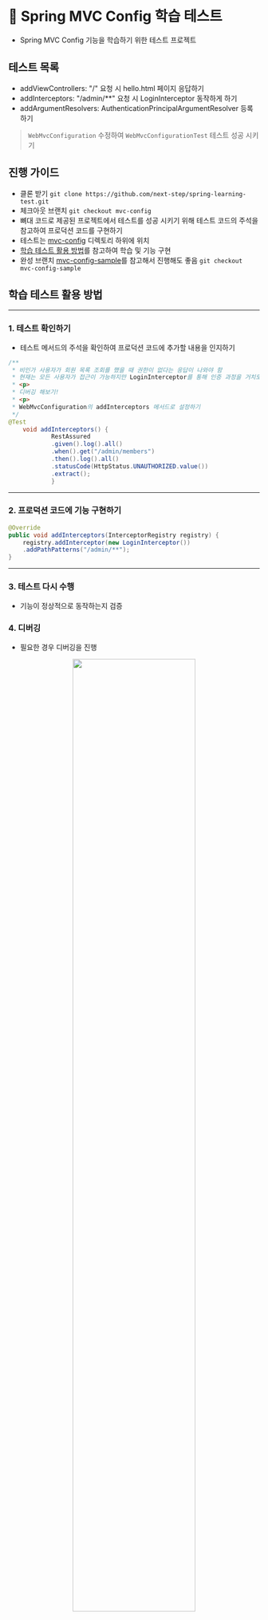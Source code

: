 # 📖 Spring MVC Config 학습 테스트
- Spring MVC Config 기능을 학습하기 위한 테스트 프로젝트

## 테스트 목록
- addViewControllers: "/" 요청 시 hello.html 페이지 응답하기
- addInterceptors: "/admin/**" 요청 시 LoginInterceptor 동작하게 하기
- addArgumentResolvers: AuthenticationPrincipalArgumentResolver 등록하기

> `WebMvcConfiguration` 수정하여 `WebMvcConfigurationTest` 테스트 성공 시키기

## 진행 가이드
- 클론 받기 `git clone https://github.com/next-step/spring-learning-test.git`
- 체크아웃 브랜치 `git checkout mvc-config`
- 뼈대 코드로 제공된 프로젝트에서 테스트를 성공 시키기 위해 테스트 코드의 주석을 참고하여 프로덕션 코드를 구현하기
- 테스트는 [mvc-config](https://github.com/next-step/spring-learning-test/tree/mvc-config/src/test/java/nextstep/helloworld/mvcconfig) 디렉토리 하위에 위치
- [학습 테스트 활용 방법](https://github.com/next-step/spring-learning-test/blob/core/README.md#%ED%95%99%EC%8A%B5-%ED%85%8C%EC%8A%A4%ED%8A%B8-%ED%99%9C%EC%9A%A9-%EB%B0%A9%EB%B2%95)를 참고하여 학습 및 기능 구현
- 완성 브랜치 [mvc-config-sample](https://github.com/next-step/spring-learning-test/tree/mvc-config-sample)를 참고해서 진행해도 좋음 `git checkout mvc-config-sample`

## 학습 테스트 활용 방법

---
### 1. 테스트 확인하기

- 테스트 메서드의 주석을 확인하여 프로덕션 코드에 추가할 내용을 인지하기

```java
/**
 * 비인가 사용자가 회원 목록 조회를 했을 때 권한이 없다는 응답이 나와야 함
 * 현재는 모든 사용자가 접근이 가능하지만 LoginInterceptor를 통해 인증 과정을 거치도록 하기
 * <p>
 * 디버깅 해보기!
 * <p>
 * WebMvcConfiguration의 addInterceptors 메서드로 설정하기
 */
@Test
    void addInterceptors() {
            RestAssured
            .given().log().all()
            .when().get("/admin/members")
            .then().log().all()
            .statusCode(HttpStatus.UNAUTHORIZED.value())
            .extract();
            }
```  

---

### 2. 프로덕션 코드에 기능 구현하기

```java
@Override
public void addInterceptors(InterceptorRegistry registry) {
    registry.addInterceptor(new LoginInterceptor())
    .addPathPatterns("/admin/**");
}
```

---

### 3. 테스트 다시 수행

- 기능이 정상적으로 동작하는지 검증

### 4. 디버깅

- 필요한 경우 디버깅을 진행
<p align="center">
  <img src="https://nextstep-storage.s3.ap-northeast-2.amazonaws.com/98975a2831a340f8b2fa5dd06d32bf35" width="70%">
</p>

<p align="center">
  <img src="https://nextstep-storage.s3.ap-northeast-2.amazonaws.com/bbe245ae067f4723ae23f09fa551bc8c" width="70%">
</p>

- 추가적으로 학습을 위해 인자 값을 확인해도 좋음

<p align="center">
  <img src="https://nextstep-storage.s3.ap-northeast-2.amazonaws.com/443709cfc2a145eeaad92f63e33440ae" width="70%">
</p>

---

## 참고 레퍼런스 모음
- [View Controller](https://docs.spring.io/spring-framework/docs/current/reference/html/web.html#mvc-config-view-controller)
- [Handler Interceptor](https://docs.spring.io/spring-framework/docs/current/reference/html/web.html#mvc-config-interceptors)
- [Handler Method Argument Resolver](https://www.baeldung.com/spring-mvc-custom-data-binder#1-custom-argument-resolver)